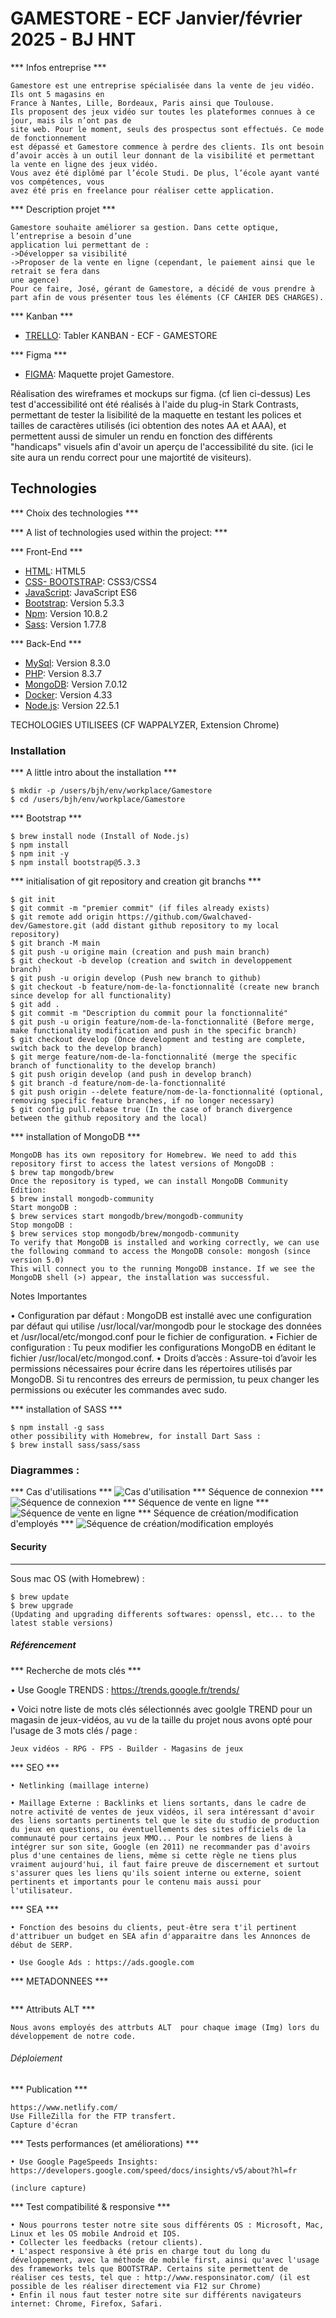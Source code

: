 # GAMESTORE - ECF Janvier/février 2025 - BJ HNT

*** Infos entreprise ***
```
Gamestore est une entreprise spécialisée dans la vente de jeu vidéo. Ils ont 5 magasins en
France à Nantes, Lille, Bordeaux, Paris ainsi que Toulouse.
Ils proposent des jeux vidéo sur toutes les plateformes connues à ce jour, mais ils n’ont pas de
site web. Pour le moment, seuls des prospectus sont effectués. Ce mode de fonctionnement
est dépassé et Gamestore commence à perdre des clients. Ils ont besoin d’avoir accès à un outil leur donnant de la visibilité et permettant la vente en ligne des jeux vidéo.
Vous avez été diplômé par l’école Studi. De plus, l’école ayant vanté vos compétences, vous
avez été pris en freelance pour réaliser cette application.
```

*** Description projet ***
```
Gamestore souhaite améliorer sa gestion. Dans cette optique, l’entreprise a besoin d’une
application lui permettant de :
->Développer sa visibilité
->Proposer de la vente en ligne (cependant, le paiement ainsi que le retrait se fera dans
une agence)
Pour ce faire, José, gérant de Gamestore, a décidé de vous prendre à part afin de vous présenter tous les éléments (CF CAHIER DES CHARGES).

```
*** Kanban ***
* [TRELLO](https://trello.com/b/BsKkY6Gp/gamestore-bj-hnt-kanban): Tabler KANBAN - ECF - GAMESTORE

*** Figma ***

* [FIGMA](https://www.figma.com/design/p8sm3BDQKgfxbb5WqlIAil/Gamestore?node-id=1-2&m=dev&t=EEXlZ1F3uJrL7LYK-1): Maquette projet Gamestore.


Réalisation des wireframes et mockups sur figma. (cf lien ci-dessus)
Les test d'accessibilité ont été réalisés à l'aide du plug-in Stark Contrasts, permettant de tester la lisibilité de la maquette en testant les polices et tailles de caractères utilisés (ici obtention des notes AA et AAA), et permettent aussi de simuler un rendu en fonction des différents "handicaps" visuels afin d'avoir un aperçu de l'accessibilité du site. (ici le site aura un rendu correct pour une majortité de visiteurs).


## Technologies
*** Choix des technologies ***


*** A list of technologies used within the project: ***

*** Front-End ***

* [HTML](https://developer.mozilla.org/fr/docs/Web/HTML): HTML5
* [CSS- BOOTSTRAP](https://getbootstrap.com/): CSS3/CSS4
* [JavaScript](https://developer.mozilla.org/fr/docs/Web/JavaScript): JavaScript ES6
* [Bootstrap](https://getbootstrap.com/): Version 5.3.3
* [Npm](https://www.npmjs.com/): Version 10.8.2
* [Sass](https://sass-lang.com/): Version 1.77.8

*** Back-End ***

* [MySql](https://www.mysql.com/fr/): Version 8.3.0
* [PHP](https://www.php.net/): Version 8.3.7
* [MongoDB](https://www.mongodb.com/fr-fr): Version 7.0.12
* [Docker](https://www.docker.com/): Version 4.33
* [Node.js](https://nodejs.org/fr): Version 22.5.1

TECHOLOGIES UTILISEES (CF WAPPALYZER, Extension Chrome)

### Installation
*** A little intro about the installation ***
```
$ mkdir -p /users/bjh/env/workplace/Gamestore
$ cd /users/bjh/env/workplace/Gamestore
```
*** Bootstrap ***
```
$ brew install node (Install of Node.js)
$ npm install
$ npm init -y
$ npm install bootstrap@5.3.3
```
*** initialisation of git repository and creation git branchs ***
```
$ git init
$ git commit -m "premier commit" (if files already exists)
$ git remote add origin https://github.com/Gwalchaved-dev/Gamestore.git (add distant github repository to my local repository)
$ git branch -M main 
$ git push -u origine main (creation and push main branch)
$ git checkout -b develop (creation and switch in developpement branch)
$ git push -u origin develop (Push new branch to github)
$ git checkout -b feature/nom-de-la-fonctionnalité (create new branch since develop for all functionality)
$ git add .
$ git commit -m "Description du commit pour la fonctionnalité"
$ git push -u origin feature/nom-de-la-fonctionnalité (Before merge, make functionality modification and push in the specific branch)
$ git checkout develop (Once development and testing are complete, switch back to the develop branch)
$ git merge feature/nom-de-la-fonctionnalité (merge the specific branch of functionality to the develop branch)
$ git push origin develop (and push in develop branch)
$ git branch -d feature/nom-de-la-fonctionnalité
$ git push origin --delete feature/nom-de-la-fonctionnalité (optional, removing specific feature branches, if no longer necessary)
$ git config pull.rebase true (In the case of branch divergence between the github repository and the local)
```

*** installation of MongoDB ***
```
MongoDB has its own repository for Homebrew. We need to add this repository first to access the latest versions of MongoDB :
$ brew tap mongodb/brew
Once the repository is typed, we can install MongoDB Community Edition:
$ brew install mongodb-community
Start mongoDB :
$ brew services start mongodb/brew/mongodb-community
Stop mongoDB :
$ brew services stop mongodb/brew/mongodb-community
To verify that MongoDB is installed and working correctly, we can use the following command to access the MongoDB console: mongosh (since version 5.0)
This will connect you to the running MongoDB instance. If we see the MongoDB shell (>) appear, the installation was successful.
```

Notes Importantes

• Configuration par défaut : MongoDB est installé avec une configuration par défaut qui utilise /usr/local/var/mongodb pour le stockage des données et /usr/local/etc/mongod.conf pour le fichier de configuration.
• Fichier de configuration : Tu peux modifier les configurations MongoDB en éditant le fichier /usr/local/etc/mongod.conf.
• Droits d’accès : Assure-toi d’avoir les permissions nécessaires pour écrire dans les répertoires utilisés par MongoDB. Si tu rencontres des erreurs de permission, tu peux changer les permissions ou exécuter les commandes avec sudo.

*** installation of SASS ***
```
$ npm install -g sass
other possibility with Homebrew, for install Dart Sass :
$ brew install sass/sass/sass
```

### Diagrammes :
*** Cas d'utilisations ***
![Cas d'utilisation](Assets/images/Diagrammes/Diagramme%20cas%20utilisations%20Gamestore.drawio.png)
*** Séquence de connexion ***
![Séquence de connexion](Assets/images/Diagrammes/Diag%20Seq%20Connexion.png)
*** Séquence de vente en ligne ***
![Séquence de vente en ligne](Assets/images/Diagrammes/Diag%20seq%20Vente%20en%20ligne.png)
*** Séquence de création/modification d'employés ***
![Séquence de création/modification employés](Assets/images/Diagrammes/Diag%20Seq%20Crea:delete:modif%20employee.png)

#### Security
*** 
Sous mac OS (with Homebrew) :
```
$ brew update
$ brew upgrade
(Updating and upgrading differents softwares: openssl, etc... to the latest stable versions)
```

##### Référencement
*** Recherche de mots clés ***

• Use Google TRENDS : https://trends.google.fr/trends/

• Voici notre liste de mots clés sélectionnés avec goolgle TREND pour un magasin de jeux-vidéos, au vu de la taille du projet nous avons opté pour l'usage de 3 mots clés / page : 
```
Jeux vidéos - RPG - FPS - Builder - Magasins de jeux
```
*** SEO ***
```
• Netlinking (maillage interne)

• Maillage Externe : Backlinks et liens sortants, dans le cadre de notre activité de ventes de jeux vidéos, il sera intéressant d'avoir des liens sortants pertinents tel que le site du studio de production du jeux en questions, ou éventuellements des sites officiels de la communauté pour certains jeux MMO... Pour le nombres de liens à intégrer sur son site, Google (en 2011) ne recommander pas d'avoirs plus d'une centaines de liens, même si cette règle ne tiens plus vraiment aujourd'hui, il faut faire preuve de discernement et surtout s'assurer ques les liens qu'ils soient interne ou externe, soient pertinents et importants pour le contenu mais aussi pour l'utilisateur.
```
*** SEA ***
```
• Fonction des besoins du clients, peut-être sera t'il pertinent d'attribuer un budget en SEA afin d'apparaitre dans les Annonces de début de SERP.

• Use Google Ads : https://ads.google.com
```
*** METADONNEES ***
```
```

*** Attributs ALT ***
```
Nous avons employés des attrbuts ALT  pour chaque image (Img) lors du développement de notre code.

```

###### Déploiement
*** Publication ***
```
https://www.netlify.com/
Use FilleZilla for the FTP transfert.
Capture d'écran
```
*** Tests performances (et améliorations) ***
```
• Use Google PageSpeeds Insights: https://developers.google.com/speed/docs/insights/v5/about?hl=fr

(inclure capture)

```
*** Test compatibilité & responsive ***
```
• Nous pourrons tester notre site sous différents OS : Microsoft, Mac, Linux et les OS mobile Android et IOS.
• Collecter les feedbacks (retour clients).
• L'aspect responsive à été pris en charge tout du long du développement, avec la méthode de mobile first, ainsi qu'avec l'usage des frameworks tels que BOOTSTRAP. Certains site permettent de réaliser ces tests, tel que : http://www.responsinator.com/ (il est possible de les réaliser directement via F12 sur Chrome)
• Enfin il nous faut tester notre site sur différents navigateurs internet: Chrome, Firefox, Safari.

```
